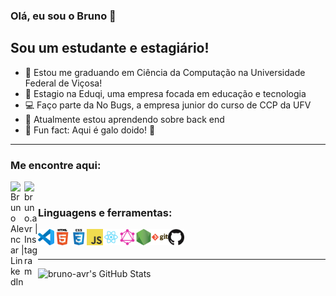 ### Olá, eu sou o Bruno 👋 


## Sou um estudante e estagiário!

- 📖 Estou me graduando em Ciência da Computação na Universidade Federal de Viçosa!
- 📱 Estagio na Eduqi, uma empresa focada em educação e tecnologia
- 💻 Faço parte da No Bugs, a empresa junior do curso de CCP da UFV
- 🌱 Atualmente estou aprendendo sobre back end
- 🤪 Fun fact: Aqui é galo doido! 🐓

---

### Me encontre aqui:

[<img align="left" alt="Bruno Alencar | LinkedIn" width="22px" src="https://cdn.jsdelivr.net/npm/simple-icons@v3/icons/linkedin.svg" />][linkedin]
[<img align="left" alt="bruno.avr | Instagram" width="22px" src="https://cdn.jsdelivr.net/npm/simple-icons@v3/icons/instagram.svg" />][instagram]

<br />

### Linguagens e ferramentas:

<img align="left" alt="Visual Studio Code" width="26px" src="https://raw.githubusercontent.com/github/explore/80688e429a7d4ef2fca1e82350fe8e3517d3494d/topics/visual-studio-code/visual-studio-code.png" />
<img align="left" alt="HTML5" width="26px" src="https://raw.githubusercontent.com/github/explore/80688e429a7d4ef2fca1e82350fe8e3517d3494d/topics/html/html.png" />
<img align="left" alt="CSS3" width="26px" src="https://raw.githubusercontent.com/github/explore/80688e429a7d4ef2fca1e82350fe8e3517d3494d/topics/css/css.png" />
<img align="left" alt="JavaScript" width="26px" src="https://raw.githubusercontent.com/github/explore/80688e429a7d4ef2fca1e82350fe8e3517d3494d/topics/javascript/javascript.png" />
<img align="left" alt="React e React Native" width="26px" src="https://raw.githubusercontent.com/github/explore/80688e429a7d4ef2fca1e82350fe8e3517d3494d/topics/react/react.png" />
<img align="left" alt="GraphQL" width="26px" src="https://raw.githubusercontent.com/github/explore/80688e429a7d4ef2fca1e82350fe8e3517d3494d/topics/graphql/graphql.png" />
<img align="left" alt="Node.js" width="26px" src="https://raw.githubusercontent.com/github/explore/80688e429a7d4ef2fca1e82350fe8e3517d3494d/topics/nodejs/nodejs.png" />
<img align="left" alt="Git" width="26px" src="https://raw.githubusercontent.com/github/explore/80688e429a7d4ef2fca1e82350fe8e3517d3494d/topics/git/git.png" />
<img align="left" alt="GitHub" width="26px" src="https://raw.githubusercontent.com/github/explore/78df643247d429f6cc873026c0622819ad797942/topics/github/github.png" />

<br />
<br />

---

<img align="left" alt="bruno-avr's GitHub Stats" src="https://github-readme-stats.vercel.app/api?username=bruno-avr&show_icons=true&hide_border=true" />


[instagram]: https://instagram.com/bruno.avr
[linkedin]: https://linkedin.com/in/bruno-alencar-63b696217
